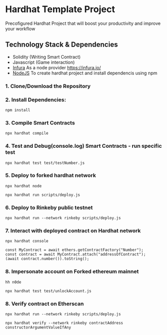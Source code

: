# Hardhat Template Project

Precofigured Hardhat Project that will boost your productivity and improve your workflow

## Technology Stack & Dependencies

- Solidity (Writing Smart Contract)
- Javascript (Game interaction)
- [Infura](https://www.alchemy.com/) As a node provider
  https://infura.io/
- [NodeJS](https://nodejs.org/en/) To create hardhat project and install dependencis using npm

### 1. Clone/Download the Repository

### 2. Install Dependencies:

```
npm install
```

### 3. Compile Smart Contracts

```
npx hardhat compile
```

### 4. Test and Debug(console.log) Smart Contracts - run specific test

```
npx hardhat test test/testNumber.js
```

### 5. Deploy to forked hardhat network

```
npx hardhat node
```

```
npx hardhat run scripts/deploy.js
```

### 6. Deploy to Rinkeby public testnet

```
npx hardhat run --network rinkeby scripts/deploy.js
```

### 7. Interact with deployed contract on Hardhat network

```
npx hardhat console

const MyContract = await ethers.getContractFactory("Number");
const contract = await MyContract.attach("addressOfContract");
(await contract.number()).toString();
```

### 8. Impersonate account on Forked ethereum mainnet

```
hh n0de
```

```
npx hardhat test test/unlockAccount.js
```

### 8. Verify contract on Etherscan

```
npx hardhat run --network rinkeby scripts/deploy.js
```

```
npx hardhat verify --network rinkeby contractAddress constructorArgumentValueIfAny
```
